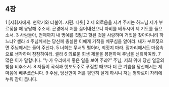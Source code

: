 ## 4장
1 [지휘자에게. 현악기와 더불어. 시편. 다윗]
2 제 의로움을 지켜 주시는 하느님 제가 부르짖을 때 응답해 주소서. 곤경에서 저를 끌어내셨으니 자비를 베푸시어 제 기도를 들으소서.
3 사람들아, 언제까지 내 명예를 짓밟고 헛된 것을 사랑하며 거짓을 찾아다니려 하느냐? 셀라
4 주님께서는 당신께 충실한 이에게 기적을 베푸심을 알아라. 내가 부르짖으면 주님께서는 들어 주신다.
5 너희는 무서워 떨어라, 죄짓지 마라. 잠자리에서도 마음속으로 생각하며 잠잠하여라. 셀라
6 의로운 희생 제물을 봉헌하며 주님을 신뢰하여라.
7 많은 이가 말합니다. “누가 우리에게 좋은 일을 보여 주랴?” 주님, 저희 위에 당신 얼굴의 빛을 비추소서.
8 저들이 곡식과 햇포도주로 푸짐할 때보다 더 큰 기쁨을 당신께서는 제 마음에 베푸셨습니다.
9 주님, 당신만이 저를 평안히 살게 하시니 저는 평화로이 자리에 누워 잠이 듭니다.
